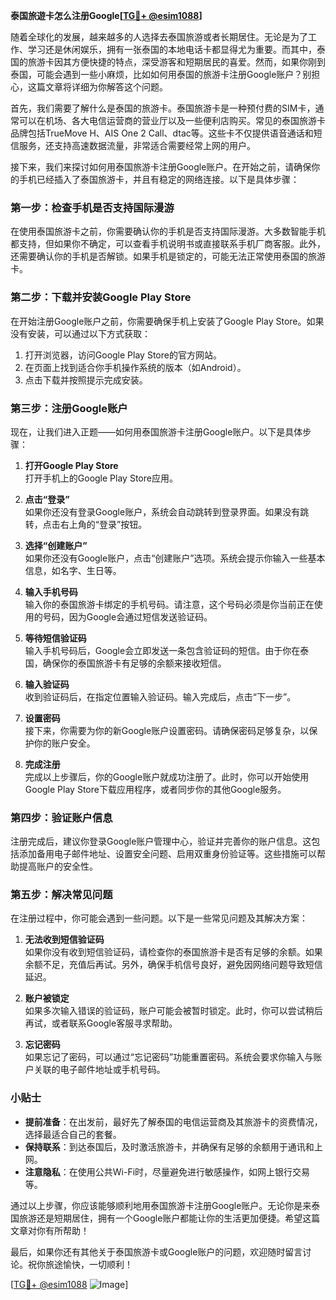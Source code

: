 **泰国旅遊卡怎么注册Google[[TG💪+ @esim1088](https://t.me/s/esim1088)]**

随着全球化的发展，越来越多的人选择去泰国旅游或者长期居住。无论是为了工作、学习还是休闲娱乐，拥有一张泰国的本地电话卡都显得尤为重要。而其中，泰国的旅游卡因其方便快捷的特点，深受游客和短期居民的喜爱。然而，如果你刚到泰国，可能会遇到一些小麻烦，比如如何用泰国的旅游卡注册Google账户？别担心，这篇文章将详细为你解答这个问题。

首先，我们需要了解什么是泰国的旅游卡。泰国旅游卡是一种预付费的SIM卡，通常可以在机场、各大电信运营商的营业厅以及一些便利店购买。常见的泰国旅游卡品牌包括TrueMove H、AIS One 2 Call、dtac等。这些卡不仅提供语音通话和短信服务，还支持高速数据流量，非常适合需要经常上网的用户。

接下来，我们来探讨如何用泰国旅游卡注册Google账户。在开始之前，请确保你的手机已经插入了泰国旅游卡，并且有稳定的网络连接。以下是具体步骤：

### 第一步：检查手机是否支持国际漫游

在使用泰国旅游卡之前，你需要确认你的手机是否支持国际漫游。大多数智能手机都支持，但如果你不确定，可以查看手机说明书或直接联系手机厂商客服。此外，还需要确认你的手机是否解锁。如果手机是锁定的，可能无法正常使用泰国的旅游卡。

### 第二步：下载并安装Google Play Store

在开始注册Google账户之前，你需要确保手机上安装了Google Play Store。如果没有安装，可以通过以下方式获取：

1. 打开浏览器，访问Google Play Store的官方网站。
2. 在页面上找到适合你手机操作系统的版本（如Android）。
3. 点击下载并按照提示完成安装。

### 第三步：注册Google账户

现在，让我们进入正题——如何用泰国旅游卡注册Google账户。以下是具体步骤：

1. **打开Google Play Store**  
   打开手机上的Google Play Store应用。

2. **点击“登录”**  
   如果你还没有登录Google账户，系统会自动跳转到登录界面。如果没有跳转，点击右上角的“登录”按钮。

3. **选择“创建账户”**  
   如果你还没有Google账户，点击“创建账户”选项。系统会提示你输入一些基本信息，如名字、生日等。

4. **输入手机号码**  
   输入你的泰国旅游卡绑定的手机号码。请注意，这个号码必须是你当前正在使用的号码，因为Google会通过短信发送验证码。

5. **等待短信验证码**  
   输入手机号码后，Google会立即发送一条包含验证码的短信。由于你在泰国，确保你的泰国旅游卡有足够的余额来接收短信。

6. **输入验证码**  
   收到验证码后，在指定位置输入验证码。输入完成后，点击“下一步”。

7. **设置密码**  
   接下来，你需要为你的新Google账户设置密码。请确保密码足够复杂，以保护你的账户安全。

8. **完成注册**  
   完成以上步骤后，你的Google账户就成功注册了。此时，你可以开始使用Google Play Store下载应用程序，或者同步你的其他Google服务。

### 第四步：验证账户信息

注册完成后，建议你登录Google账户管理中心，验证并完善你的账户信息。这包括添加备用电子邮件地址、设置安全问题、启用双重身份验证等。这些措施可以帮助提高账户的安全性。

### 第五步：解决常见问题

在注册过程中，你可能会遇到一些问题。以下是一些常见问题及其解决方案：

1. **无法收到短信验证码**  
   如果你没有收到短信验证码，请检查你的泰国旅游卡是否有足够的余额。如果余额不足，充值后再试。另外，确保手机信号良好，避免因网络问题导致短信延迟。

2. **账户被锁定**  
   如果多次输入错误的验证码，账户可能会被暂时锁定。此时，你可以尝试稍后再试，或者联系Google客服寻求帮助。

3. **忘记密码**  
   如果忘记了密码，可以通过“忘记密码”功能重置密码。系统会要求你输入与账户关联的电子邮件地址或手机号码。

### 小贴士

- **提前准备**：在出发前，最好先了解泰国的电信运营商及其旅游卡的资费情况，选择最适合自己的套餐。
- **保持联系**：到达泰国后，及时激活旅游卡，并确保有足够的余额用于通讯和上网。
- **注意隐私**：在使用公共Wi-Fi时，尽量避免进行敏感操作，如网上银行交易等。

通过以上步骤，你应该能够顺利地用泰国旅游卡注册Google账户。无论你是来泰国旅游还是短期居住，拥有一个Google账户都能让你的生活更加便捷。希望这篇文章对你有所帮助！

最后，如果你还有其他关于泰国旅游卡或Google账户的问题，欢迎随时留言讨论。祝你旅途愉快，一切顺利！

[[TG💪+ @esim1088](https://t.me/s/esim1088) ![Image](https://i.postimg.cc/4NQfJmqS/Snipaste-2025-05-13-00-14-12.png)]